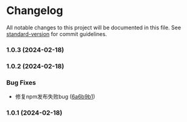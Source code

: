 # Changelog

All notable changes to this project will be documented in this file. See [standard-version](https://github.com/conventional-changelog/standard-version) for commit guidelines.

### 1.0.3 (2024-02-18)

### 1.0.2 (2024-02-18)


### Bug Fixes

* 修复npm发布失败bug ([6a6b9b1](https://github.com/tenadolanter/char8/commit/6a6b9b1d7398bd45e568d20dabb303cee64a75d0))

### 1.0.1 (2024-02-18)
